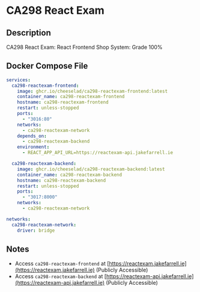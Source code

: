 # CA298 React Exam
    
    

## Description

CA298 React Exam: React Frontend Shop System: Grade 100%

## Docker Compose File

```yaml
services:
  ca298-reactexam-frontend:
    image: ghcr.io/cheeselad/ca298-reactexam-frontend:latest
    container_name: ca298-reactexam-frontend
    hostname: ca298-reactexam-frontend
    restart: unless-stopped
    ports:
      - "3016:80"
    networks:
      - ca298-reactexam-network
    depends_on:
      - ca298-reactexam-backend
    environment:
      - REACT_APP_API_URL=https://reactexam-api.jakefarrell.ie

  ca298-reactexam-backend:
    image: ghcr.io/cheeselad/ca298-reactexam-backend:latest
    container_name: ca298-reactexam-backend
    hostname: ca298-reactexam-backend
    restart: unless-stopped
    ports:
      - "3017:8000"
    networks:
      - ca298-reactexam-network

networks:
  ca298-reactexam-network:
    driver: bridge
```

## Notes

- Access `ca298-reactexam-frontend` at [https://reactexam.jakefarrell.ie](https://reactexam.jakefarrell.ie) (Publicly Accessible)
- Access `ca298-reactexam-backend` at [https://reactexam-api.jakefarrell.ie](https://reactexam-api.jakefarrell.ie) (Publicly Accessible)